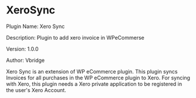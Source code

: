 # XeroSync
Plugin Name: Xero Sync 

Description: Plugin to add xero invoice in WPeCommerse

Version: 1.0.0

Author: Vbridge

Xero Sync is an extension of WP eCommerce plugin. This plugin syncs Invoices for all purchases in the WP eCommerce plugin to Xero. For syncing with Xero, this plugin needs a Xero private application to be registered in the user's Xero Account.
